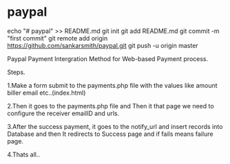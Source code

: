 # paypal
echo "# paypal" >> README.md
git init
git add README.md
git commit -m "first commit"
git remote add origin https://github.com/sankarsmith/paypal.git
git push -u origin master





Paypal Payment Intergration Method for Web-based Payment process.

Steps.

1.Make a form submit to the payments.php file with the values like amount biller email etc..(index.html)

2.Then it goes to the payments.php file and Then it that page we need to configure the receiver emailID and urls.

3.After the success payment, it goes to the notify_url and insert records into Database and then It redirects to Success page and if fails means failure page.

4.Thats all..
